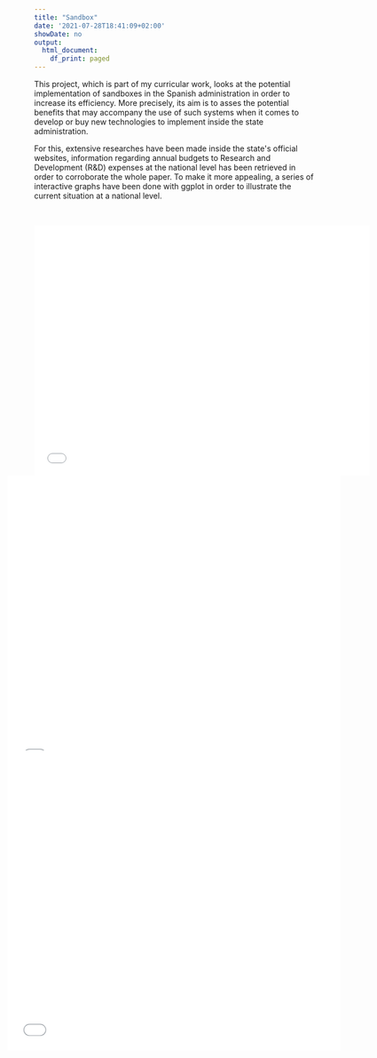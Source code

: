 ```yaml
---
title: "Sandbox"
date: '2021-07-28T18:41:09+02:00'
showDate: no
output:
  html_document:
    df_print: paged
---
```

<script type="text/javascript">
                      function iframeLoaded() {
                          var iFrameID = document.getElementById('idIframe');
                          if(iFrameID) {
                                // here you can make the height, I delete it first, then I make it again
                                iFrameID.height = "";
                                iFrameID.height = iFrameID.contentWindow.document.body.scrollHeight + "px";
                          }   
                      }
                    </script> 
This project, which is part of my curricular work, looks at the potential implementation of sandboxes in the Spanish administration in order to increase its efficiency. More precisely, its aim is to asses the potential benefits that may accompany the use of such systems when it comes to develop or buy new technologies to implement inside the state administration.

For this, extensive researches have been made inside the state's official websites, information regarding annual budgets to Research and Development (R&D) expenses at the national level has been retrieved in order to corroborate the whole paper. To make it more appealing, a series of interactive graphs have been done with ggplot in order to illustrate the current situation at a national level.
<p>&nbsp;</p>

<center>
<p align="center">
<iframe src="/rd_expen.html" allowtransparency="true" height=450 width=120% frameBorder=0 onload="window.frames[0].document.body.style.backgroundColor='#fff8f0'" onload="iframeLoaded()" scrolling="no"></iframe><p>
</center>
<p>&nbsp;</p>
<center>
<p align="center">
<iframe src="/interaction.html" allowtransparency="true" height=450 width=500 frameBorder=0 style="-webkit-transform:scale(1.2);-moz-transform-scale(1.2);background-color:#fff8f0;" onload="window.frames[1].document.body.style.backgroundColor='#fff8f0'"></iframe><p>
</center>
<p>&nbsp;</p>
<p align="center">
<iframe src="/GAV.html" allowtransparency="true" height=450 width=500 frameBorder=0 style="-webkit-transform:scale(1.2);-moz-transform-scale(1.2);background-color:#fff8f0;" onload="window.frames[2].document.body.style.backgroundColor='#fff8f0'";></iframe><p>
</center>
